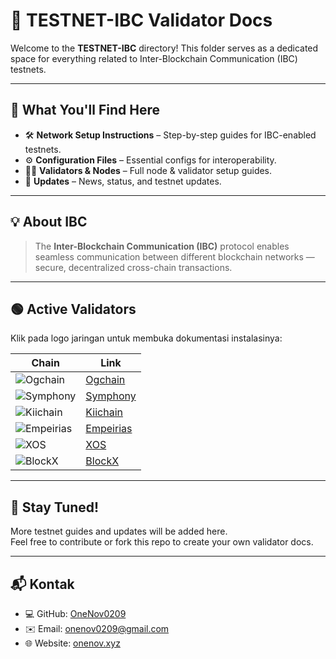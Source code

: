 # 🧭 TESTNET-IBC Validator Docs

Welcome to the **TESTNET-IBC** directory! This folder serves as a dedicated space for everything related to Inter-Blockchain Communication (IBC) testnets.

---

## 📘 What You'll Find Here

- 🛠 **Network Setup Instructions** – Step-by-step guides for IBC-enabled testnets.
- ⚙️ **Configuration Files** – Essential configs for interoperability.
- 🧑‍🚀 **Validators & Nodes** – Full node & validator setup guides.
- 🔔 **Updates** – News, status, and testnet updates.

---

## 💡 About IBC

> The **Inter-Blockchain Communication (IBC)** protocol enables seamless communication between different blockchain networks — secure, decentralized cross-chain transactions.

---

## 🟢 Active Validators

Klik pada logo jaringan untuk membuka dokumentasi instalasinya:

| Chain | Link |
|-------|------|
| ![Ogchain](https://raw.githubusercontent.com/OneNov0209/testnet-ibc/main/assets/ogchain.png) | [Ogchain](./Ogchain/) |
| ![Symphony](https://raw.githubusercontent.com/OneNov0209/testnet-ibc/main/assets/symphony.png) | [Symphony](./Symphony/) |
| ![Kiichain](https://raw.githubusercontent.com/OneNov0209/testnet-ibc/main/assets/kiichain.png) | [Kiichain](./Kiichain/) |
| ![Empeirias](https://raw.githubusercontent.com/OneNov0209/testnet-ibc/main/assets/empeirias.png) | [Empeirias](./Empeirias/) |
| ![XOS](https://raw.githubusercontent.com/OneNov0209/testnet-ibc/main/assets/xos.png) | [XOS](./XOS/) |
| ![BlockX](https://raw.githubusercontent.com/OneNov0209/testnet-ibc/main/assets/blockx.png) | [BlockX](./BlockX-Mainnet/) |

---

## 🛜 Stay Tuned!

More testnet guides and updates will be added here.  
Feel free to contribute or fork this repo to create your own validator docs.

---

## 📬 Kontak

- 💻 GitHub: [OneNov0209](https://github.com/OneNov0209)
- ✉️ Email: [onenov0209@gmail.com](mailto:onenov0209@gmail.com)
- 🌐 Website: [onenov.xyz](https://onenov.xyz)
